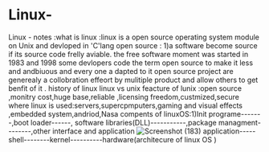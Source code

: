 # Linux-
Linux - notes :what is linux :linux is a open source operating system module on Unix and devloped in 'C'lang 
open source : 1)a software become source if its source code frelly aviable.
the free software moment was started in 1983 and 1998 some devlopers code the term open source to make it less and andbiuous and every one a dapted to it 
open source project are generealy a collobration effeort by mulitiple product and allow others to get benfit of it .
history of linux
linux vs unix 
feacture of lunix :open source ,monitry cost,huge base,reliable ,licensing freedom,custmized,secure
where linux is used:servers,supercpmputers,gaming and visual effects ,embedded system,andriod,Nasa 
compents of linuxOS:1)Init programe-------,boot loader------, software libraries(DLL)-----------,package managment--------,other interface and application 
![Screenshot (183)](https://user-images.githubusercontent.com/118243552/202421520-f75d24d7-573f-484b-99a5-7c6e7092c7cd.png)
application-----shell--------kernel----------hardware(architecure of linux OS )





